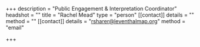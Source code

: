 +++
description = "Public Engagement & Interpretation Coordinator"
headshot = ""
title = "Rachel Mead"
type = "person"
[[contact]]
details = ""
method = ""
[[contact]]
details = "<rsharer@leventhalmap.org>"
method = "email"

+++
